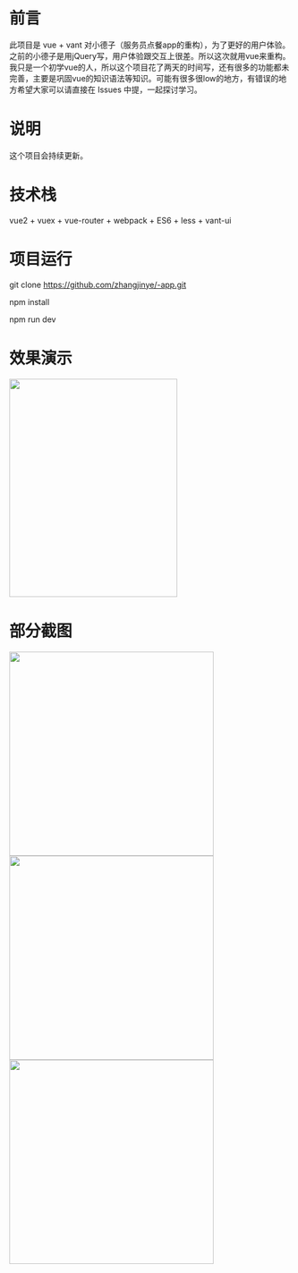 # 前言
此项目是 vue + vant 对小德子（服务员点餐app的重构），为了更好的用户体验。之前的小德子是用jQuery写，用户体验跟交互上很差。所以这次就用vue来重构。我只是一个初学vue的人，所以这个项目花了两天的时间写，还有很多的功能都未完善，主要是巩固vue的知识语法等知识。可能有很多很low的地方，有错误的地方希望大家可以请直接在 Issues 中提，一起探讨学习。
# 说明
这个项目会持续更新。
# 技术栈
vue2 + vuex + vue-router + webpack + ES6 + less + vant-ui
# 项目运行
git clone https://github.com/zhangjinye/-app.git

npm install

npm run dev
# 效果演示
<html>
<div>
    <img src="http://m.decerp.cn/indeximg/vuecatering.png" width=300 height=390 />
</div>
<h1>部分截图</h1>
<div class="images-content">
<img width="365" src="http://m.decerp.cn/indeximg/new1.png" />
<img width="365" src="http://m.decerp.cn/indeximg/new2.png" />
<img width="365" src="http://m.decerp.cn/indeximg/new3.jpg"/>
</div>
</html>




